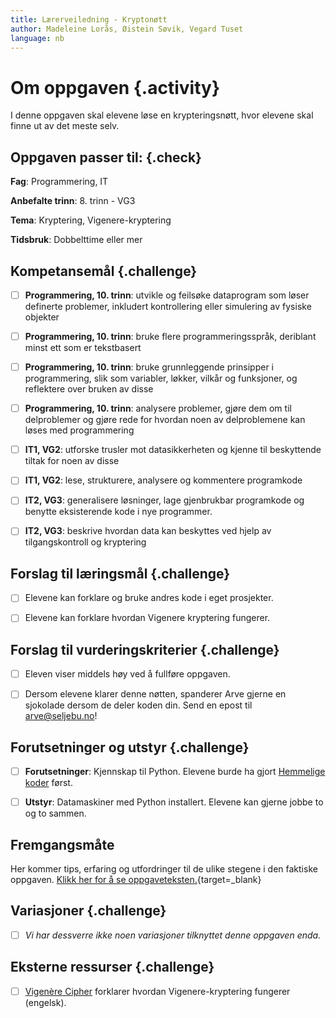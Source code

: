 ```yaml
---
title: Lærerveiledning - Kryptonøtt
author: Madeleine Lorås, Øistein Søvik, Vegard Tuset
language: nb
---
```



# Om oppgaven {.activity}

I denne oppgaven skal elevene løse en krypteringsnøtt, hvor elevene skal finne
ut av det meste selv.

## Oppgaven passer til: {.check}

__Fag__: Programmering, IT

__Anbefalte trinn__: 8. trinn - VG3

__Tema__: Kryptering, Vigenere-kryptering

__Tidsbruk__: Dobbelttime eller mer

## Kompetansemål {.challenge}

- [ ] __Programmering, 10. trinn__: utvikle og feilsøke dataprogram som løser
  definerte problemer, inkludert kontrollering eller simulering av fysiske
  objekter

- [ ] __Programmering, 10. trinn__: bruke flere programmeringsspråk, deriblant
   minst ett som er tekstbasert

- [ ] __Programmering, 10. trinn__: bruke grunnleggende prinsipper i
  programmering, slik som variabler, løkker, vilkår og funksjoner, og reflektere
   over bruken av disse

- [ ] __Programmering, 10. trinn__: analysere problemer, gjøre dem om til
  delproblemer og gjøre rede for hvordan noen av delproblemene kan løses med
  programmering

- [ ] __IT1, VG2__: utforske trusler mot datasikkerheten og kjenne til
  beskyttende tiltak for noen av disse  

- [ ] __IT1, VG2__: lese, strukturere, analysere og kommentere programkode

- [ ] __IT2, VG3__: generalisere løsninger, lage gjenbrukbar programkode og
  benytte eksisterende kode i nye programmer.

- [ ] __IT2, VG3__: beskrive hvordan data kan beskyttes ved hjelp av
  tilgangskontroll og kryptering

## Forslag til læringsmål {.challenge}

- [ ] Elevene kan forklare og bruke andres kode i eget prosjekter.

- [ ] Elevene kan forklare hvordan Vigenere kryptering fungerer.

## Forslag til vurderingskriterier {.challenge}

- [ ] Eleven viser middels høy ved å fullføre oppgaven.

- [ ] Dersom elevene klarer denne nøtten, spanderer Arve gjerne en sjokolade
  dersom de deler koden din. Send en epost til arve@seljebu.no!

## Forutsetninger og utstyr {.challenge}

- [ ] __Forutsetninger__: Kjennskap til Python. Elevene burde ha gjort
  [Hemmelige koder](../hemmelige_koder/hemmelige_koder.html) først.

- [ ] __Utstyr__: Datamaskiner med Python installert. Elevene kan gjerne jobbe
  to og to sammen.

## Fremgangsmåte

Her kommer tips, erfaring og utfordringer til de ulike stegene i den faktiske
oppgaven. [Klikk her for å se
oppgaveteksten.](../kryptonott/kryptonott.html){target=_blank}

## Variasjoner {.challenge}

- [ ] _Vi har dessverre ikke noen variasjoner tilknyttet denne oppgaven enda._

## Eksterne ressurser {.challenge}

- [ ] [Vigenère Cipher](https://www.youtube.com/watch?v=9zASwVoshiM) forklarer
  hvordan Vigenere-kryptering fungerer (engelsk).
